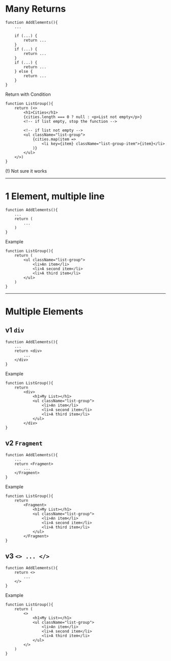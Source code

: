 
# Many Returns
```tsx
function AddElements(){ 
	...
	
	if (...) {
		return ...
	}
	if (...) {
		return ...
	}
	if (...) {
		return ...
	} else {
		return ...
	}
}
```

Return with Condition
```tsx
function ListGroup(){  
    return (<>  
        <h1>Cities</h1>    
        {cities.length === 0 ? null : <p>List not empty</p>}  
		<!-- if list empty, stop the function -->
		
		<!-- if list not empty -->
        <ul className="list-group">  
            {cities.map(item => 
	            <li key={item} className="list-group-item">{item}</li>
	        )}  
        </ul>  
    </>)
}
```
(!) Not sure it works

---
# 1 Element, multiple line
```tsx
function AddElements(){ 
	...
	return ( 
		...
	)
}
```

Example
```tsx
function ListGroup(){  
    return (
        <ul className="list-group">  
            <li>An item</li>  
            <li>A second item</li>  
            <li>A third item</li>  
        </ul>    
    )
}
```


---
# Multiple Elements
## v1 `div`
```tsx
function AddElements(){ 
	...
	return <div>
		...
	</div>
}
```

Example
```tsx
function ListGroup(){  
    return 
	    <div>
		    <h1>My List></h1>
	        <ul className="list-group">  
	            <li>An item</li>  
	            <li>A second item</li>  
	            <li>A third item</li>  
	        </ul>    
	    </div>
}
```



## v2 `Fragment`
```tsx
function AddElements(){ 
	...
	return <Fragment>
		...
	</Fragment>
}
```

Example
```tsx
function ListGroup(){  
    return 
	    <Fragment>
		    <h1>My List></h1>
	        <ul className="list-group">  
	            <li>An item</li>  
	            <li>A second item</li>  
	            <li>A third item</li>  
	        </ul>    
	    </Fragment>
}
```



## v3 `<> ... </>`
```tsx
function AddElements(){  
    return <>
		...  
    </>
}
```

Example
```tsx
function ListGroup(){  
    return (
	    <>
		    <h1>My List></h1>
	        <ul className="list-group">  
	            <li>An item</li>  
	            <li>A second item</li>  
	            <li>A third item</li>
	        </ul>    
	    </>
    )
}
```


